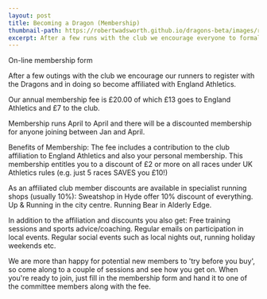 ```yaml
---
layout: post
title: Becoming a Dragon (Membership)
thumbnail-path: https://robertwadsworth.github.io/dragons-beta/images/runnerThree.png
excerpt: After a few runs with the club we encourage everyone to formally join the club and take advantage of the perks of being a fully fledged dragon.
---
```



On-line membership form

After a few outings with the club we encourage our runners to register with the Dragons and in doing so become affiliated with England Athletics.

Our annual membership fee is £20.00 of which £13 goes to England Athletics and £7 to the club.

Membership runs April to April and there will be a discounted membership for anyone joining between Jan and April.

Benefits of Membership:
The fee includes a contribution to the club affiliation to England Athletics and also your personal membership.  This membership entitles you to a discount of £2 or more on all races under UK Athletics rules (e.g. just 5 races SAVES you £10!)

As an affiliated club member discounts are available in specialist running shops (usually 10%):
Sweatshop in Hyde offer 10% discount of everything.
Up & Running in the city centre.
Running Bear in Alderly Edge.

In addition to the affiliation and discounts you also get:
Free training sessions and sports advice/coaching.
Regular emails on participation in local events.
Regular social events such as local nights out, running holiday weekends etc.

We are more than happy for potential new members to 'try before you buy', so come along to a couple of sessions and see how you get on.  When you're ready to join, just fill in the membership form and hand it to one of the committee members along with the fee.
